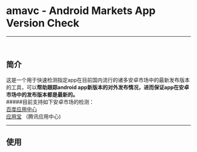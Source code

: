 ﻿# amavc - Android Markets App Version Check
***
<br/>

## 简介
这是一个用于快速检测指定app在目前国内流行的诸多安卓市场中的最新发布版本的工具，可以**帮助跟踪android app新版本的对外发布情况，进而保证app在安卓市场中的发布版本都是最新的。**
<br/>
#####目前支持如下安卓市场的检测：
<br/>
[百度应用中心](http://as.baidu.com/a/rank) 
<br/>
[应用宝](http://as.baidu.com/a/rank) （腾讯应用中心)
<br/>

***
## 使用

